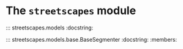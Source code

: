 # The `streetscapes` module

::: streetscapes.models
    :docstring:

::: streetscapes.models.base.BaseSegmenter
    :docstring:
    :members: